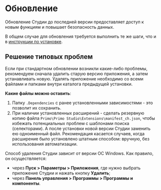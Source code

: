 # Обновление 

Обновление Студии до последней версии предоставляет доступ к новым функциям и повышает безопасность данных. 

В общем случае для обновления требуется выполнить те же шаги, что и в [инструкции по установке](https://docs.primo-rpa.ru/primo-rpa/primo-studio/installation).

## Решение типовых проблем

 Если при стандартном обновлении возникли какие-либо проблемы, рекомендуем сначала удалить старую версию приложения, а затем устанавливать новую. Удалять приложение необходимо со всеми файлами и папками внутри каталога предыдущей установки.

**Какие файлы можно оставить**: 
1. Папку `.Dependencies` с ранее установленными зависимостями - это позволит их сохранить.
2. При наличии установленных расширений - сделать резервную копию файла `Primo\Primo Studio\Extensions\manifest_ch.json`, чтобы избежать потенциальных проблем с шаблонами поиска (селекторами). А после установки новой версии Студии заменить ею одноименный файл. Рекомендация касается случаев, когда расширение было установлено штатным способом: вручную, без использования автоматизации.

Способ удаления Студии зависит от версии ОС Windows. Как правило, он осуществляется:
* через **Пуск > Параметры > Приложения**, где нужно выбрать приложение Студии и нажать кнопку **Удалить**; 
* через **Панель управления > Программы > Программы и компоненты**.
